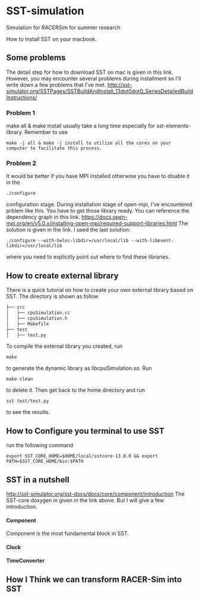 # SST-simulation
Simulation for RACERSim for summer research

How to Install SST on your macbook. 

## Some problems
The detail step for how to download SST on mac is given in this link. However, you may encounter several problems during installment so I'll write down a few problems that I've met.
http://sst-simulator.org/SSTPages/SSTBuildAndInstall_13dot0dot0_SeriesDetailedBuildInstructions/

### Problem 1
make all & make install usually take a long time especially for sst-elements-library. Remember to use
```
make -j all & make -j install to utilize all the cores on your computer to facilitate this process.
```
### Problem 2
It would be better if you have MPI installed otherwise you have to disable it in the 
```
./configure
```
configuration stage. During installation stage of open-mpi, I've encountered prblem like this. You have to get those library ready. You can reference the dependency graph in this link. 
https://docs.open-mpi.org/en/v5.0.x/installing-open-mpi/required-support-libraries.html
The solution is given in the link. I used the last solution: 
```
./configure --with-hwloc-libdir=/usr/local/lib --with-libevent-libdir=/usr/local/lib
```
  where you need to explicitly point out where to find these libraries. 

## How to create external library
There is a quick tutorial on how to create your own external library based on SST.
The directory is shown as follow
```bash
├── src
│   ├── cpuSimulation.cc
│   ├── cpuSimulation.h
│   ├── Makefile
├── test
│   ├── test.py
```
To compile the external library you created, run 
```
make
```
to generate the dynamic library as libcpuSimulation.so.
Run
```
make clean
```
to delete it.
Then get back to the home directory and run 
```
sst test/test.py
```
to see the results. 
## How to Configure you terminal to use SST
run the following command 
```
export SST_CORE_HOME=$HOME/local/sstcore-13.0.0 && export PATH=$SST_CORE_HOME/bin:$PATH
```
## SST in a nutshell
http://sst-simulator.org/sst-docs/docs/core/component/introduction
The SST-core doxygen in given in the link above. But I will give a few introduction.
#### Component
Component is the most fundamental block in SST.
#### Clock
#### TimeConverter

## How I Think we can transform RACER-Sim into SST



